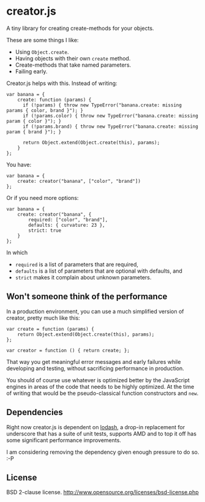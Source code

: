 # creator.js

A tiny library for creating create-methods for your objects.

These are some things I like:

 * Using `Object.create`.
 * Having objects with their own `create` method.
 * Create-methods that take named parameters.
 * Failing early.

Creator.js helps with this. Instead of writing:

    var banana = {
        create: function (params) {
          if (!params) { throw new TypeError("banana.create: missing params { color, brand }"); }
          if (!params.color) { throw new TypeError("banana.create: missing param { color }"); }
          if (!params.brand) { throw new TypeError("banana.create: missing param { brand }"); }

          return Object.extend(Object.create(this), params);
        }
    };

You have:

    var banana = {
        create: creator("banana", ["color", "brand"])
    };

Or if you need more options:

    var banana = {
        create: creator("banana", {
            required: ["color", "brand"],
            defaults: { curvature: 23 },
            strict: true
        }
    };

In which

* `required` is a list of parameters that are required,
* `defaults` is a list of parameters that are optional with defaults, and
* `strict` makes it complain about unknown parameters.

## Won't someone think of the performance

In a production environment, you can use a much simplified version of creator,
pretty much like this:

    var create = function (params) {
        return Object.extend(Object.create(this), params);
    };

    var creator = function () { return create; };

That way you get meaningful error messages and early failures while developing
and testing, without sacrificing performance in production.

You should of course use whatever is optimized better by the JavaScript engines
in areas of the code that needs to be highly optimized. At the time of writing
that would be the pseudo-classical function constructors and `new`.

## Dependencies

Right now creator.js is dependent on
[lodash](https://github.com/bestiejs/lodash), a drop-in replacement for
underscore that has a suite of unit tests, supports AMD and to top it off has
some significant performance improvements.

I am considering removing the dependency given enough pressure to do so. :-P

## License

BSD 2-clause license. http://www.opensource.org/licenses/bsd-license.php

